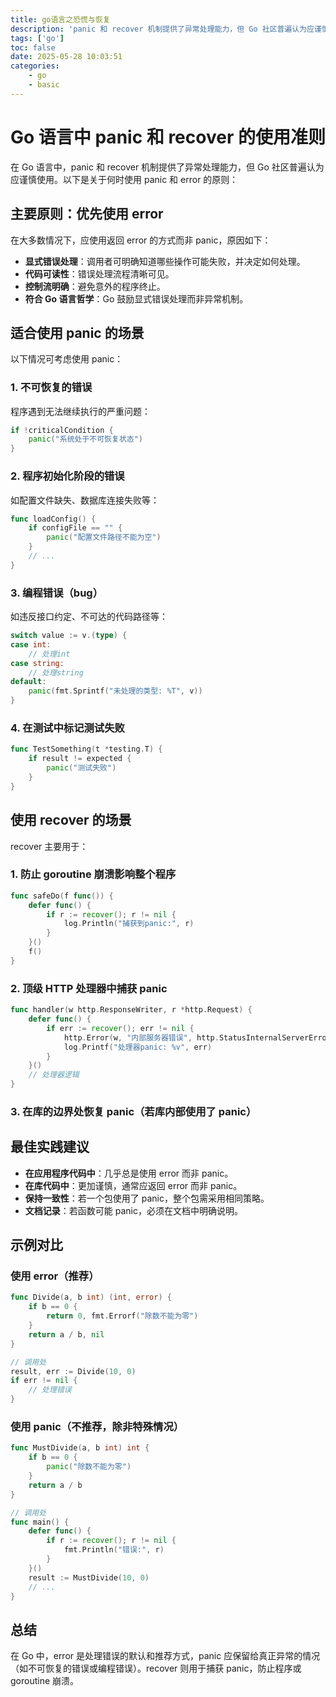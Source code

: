 ```yaml
---
title: go语言之恐慌与恢复
description: 'panic 和 recover 机制提供了异常处理能力，但 Go 社区普遍认为应谨慎使用'
tags: ['go']
toc: false
date: 2025-05-28 10:03:51
categories:
    - go
    - basic
---
```


# Go 语言中 panic 和 recover 的使用准则

在 Go 语言中，panic 和 recover 机制提供了异常处理能力，但 Go 社区普遍认为应谨慎使用。以下是关于何时使用 panic 和 error 的原则：

## 主要原则：优先使用 error

在大多数情况下，应使用返回 error 的方式而非 panic，原因如下：

- **显式错误处理**：调用者可明确知道哪些操作可能失败，并决定如何处理。
- **代码可读性**：错误处理流程清晰可见。
- **控制流明确**：避免意外的程序终止。
- **符合 Go 语言哲学**：Go 鼓励显式错误处理而非异常机制。

## 适合使用 panic 的场景

以下情况可考虑使用 panic：

### 1. 不可恢复的错误

程序遇到无法继续执行的严重问题：

```go
if !criticalCondition {
    panic("系统处于不可恢复状态")
}
```

### 2. 程序初始化阶段的错误

如配置文件缺失、数据库连接失败等：

```go
func loadConfig() {
    if configFile == "" {
        panic("配置文件路径不能为空")
    }
    // ...
}
```

### 3. 编程错误（bug）

如违反接口约定、不可达的代码路径等：

```go
switch value := v.(type) {
case int:
    // 处理int
case string:
    // 处理string
default:
    panic(fmt.Sprintf("未处理的类型: %T", v))
}
```

### 4. 在测试中标记测试失败

```go
func TestSomething(t *testing.T) {
    if result != expected {
        panic("测试失败")
    }
}
```

## 使用 recover 的场景

recover 主要用于：

### 1. 防止 goroutine 崩溃影响整个程序

```go
func safeDo(f func()) {
    defer func() {
        if r := recover(); r != nil {
            log.Println("捕获到panic:", r)
        }
    }()
    f()
}
```

### 2. 顶级 HTTP 处理器中捕获 panic

```go
func handler(w http.ResponseWriter, r *http.Request) {
    defer func() {
        if err := recover(); err != nil {
            http.Error(w, "内部服务器错误", http.StatusInternalServerError)
            log.Printf("处理器panic: %v", err)
        }
    }()
    // 处理器逻辑
}
```

### 3. 在库的边界处恢复 panic（若库内部使用了 panic）

## 最佳实践建议

- **在应用程序代码中**：几乎总是使用 error 而非 panic。
- **在库代码中**：更加谨慎，通常应返回 error 而非 panic。
- **保持一致性**：若一个包使用了 panic，整个包需采用相同策略。
- **文档记录**：若函数可能 panic，必须在文档中明确说明。

## 示例对比

### 使用 error（推荐）

```go
func Divide(a, b int) (int, error) {
    if b == 0 {
        return 0, fmt.Errorf("除数不能为零")
    }
    return a / b, nil
}

// 调用处
result, err := Divide(10, 0)
if err != nil {
    // 处理错误
}
```

### 使用 panic（不推荐，除非特殊情况）

```go
func MustDivide(a, b int) int {
    if b == 0 {
        panic("除数不能为零")
    }
    return a / b
}

// 调用处
func main() {
    defer func() {
        if r := recover(); r != nil {
            fmt.Println("错误:", r)
        }
    }()
    result := MustDivide(10, 0)
    // ...
}
```

## 总结

在 Go 中，error 是处理错误的默认和推荐方式，panic 应保留给真正异常的情况（如不可恢复的错误或编程错误）。recover 则用于捕获 panic，防止程序或 goroutine 崩溃。
